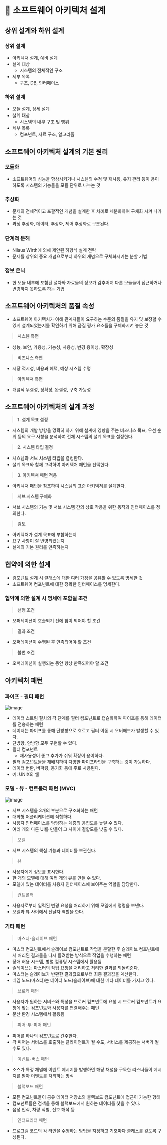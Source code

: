 # 🌟 소프트웨어 아키텍처 설계

## 상위 설계와 하위 설계

### 상위 설계

- 아키텍쳐 설계, 예비 설계
- 설계 대상
  - 시스템의 전체적인 구조
- 세부 목록
  - 구조, DB, 인터페이스

### 하위 설계

- 모듈 설계, 상세 설계
- 설계 대상
  - 시스템의 내부 구조 및 행위
- 세부 목록
  - 컴포넌트, 자료 구조, 알고리즘

## 소프트웨어 아키텍처 설계의 기본 원리

### 모듈화

- 소프트웨어의 성능을 향상시키거나 시스템의 수정 및 재사용, 유지 관리 등이 용이하도록 시스템의 기능들을 모듈 단위로 나누는 것

### 추상화

- 문제의 전체적이고 포괄적인 개념을 설계한 후 차례로 세분화하여 구체화 시켜 나가는 것
- 과정 추상화, 데이터, 추상화, 제어 추상화로 구분된다.

### 단계적 분해

- Nilaus Wirth에 의해 제안된 하향식 설계 전략
- 문제를 상위의 중요 개념으로부터 하위의 개념으로 구체화시키는 분할 기법

### 정보 은닉

- 한 모듈 내부에 포함된 절차와 자료들의 정보가 감추어져 다른 모듈들이 접근하거나 변경하지 못하도록 하는 기법

## 소프트웨어 아키텍처의 품질 속성

- 소프트웨어 아키텍처가 이해 관계자들이 요구하는 수준의 품질을 유지 및 보장할 수 있게 설계되었는지를 확인하기 위해 품질 평가 요소들을 구체화시켜 놓은 것

> **시스템 측면**

- 성능, 보안, 가용성, 기능성, 사용성, 변경 용이성, 확장성

> **비즈니스 측면**

- 시장 적시성, 비용과 혜택, 예상 시스템 수명

> **아키텍쳐 측면**

- 개념적 무결성, 정확성, 완결성, 구축 가능성

## 소프트웨어 아키텍처의 설계 과정

> **1. 설계 목표 설정**

- 시스템의 개발 방향을 명확히 하기 위해 설계에 영향을 주는 비즈니스 목표, 우선 순위 등의 요구 사항을 분석하여 전체 시스템의 설계 목표를 설정한다.

> **2. 시스템 타입 결정**

- 시스템과 서브 시스템 타입을 결정한다.
- 설계 목표와 함께 고려하여 아키텍쳐 패턴을 선택한다.

> **3. 아키텍쳐 패턴 적용**

- 아키텍쳐 패턴을 참조하여 시스템의 표준 아키텍쳐를 설계한다.

> **서브 시스템 구체화**

- 서브 시스템의 기능 및 서브 시스템 간의 상호 작용을 위한 동작과 인터페이스를 정의한다.

> **검토**

- 아키텍처가 설계 목표에 부합하는지
- 요구 사항이 잘 반영되었는지
- 설계의 기본 원리를 만족하는지

## 협약에 의한 설계

- 컴포넌트 설계 시 클래스에 대한 여러 가정을 공유할 수 있도록 명세한 것
- 소프트웨어 컴포넌트에 대한 정확한 인터페이스를 명세한다.

### 협약에 의한 설계 시 명세에 포함될 조건

> **선행 조건**

- 오퍼레이션이 호출되기 전에 참이 되어야 할 조건

> **결과 조건**

- 오퍼레이션이 수행된 후 만족되어야 할 조건

> **불변 조건**

- 오퍼레이션이 실행되는 동안 항상 만족되어야 할 조건

## 아키텍처 패턴

### 파이프 - 필터 패턴

![image](https://github.com/JeongwooHam/FE_Study_Logs/assets/123251211/164560d9-e5bc-47fa-a165-167f85993c08)

- 데이터 스트림 절차의 각 단계를 필터 컴포넌트로 캡슐화하여 파이프를 통해 데이터를 전송하는 패턴
- 데이터는 파이프를 통해 단방향으로 흐르고 필터 이동 시 오버헤드가 발생할 수 있다.
- 단방향, 양방향 모두 구현할 수 있다.
- 필터 컴포넌트
  - 재사용성이 좋고 추가가 쉬워 확장이 용이하다.
- 필터 컴포넌트들을 재배치하여 다양한 파이프라인을 구축하는 것이 가능하다.
- 데이터 변환, 버퍼링, 동기화 등에 주로 사용된다.
- 예: UNIX의 쉘

### 모델 - 뷰 - 컨트롤러 패턴 (MVC)

![image](https://github.com/JeongwooHam/FE_Study_Logs/assets/123251211/63af3025-1a58-4f63-b7dc-2305a5d09f54)

- 서브 시스템을 3개의 부분으로 구조화하는 패턴
- 대화형 어플리케이션에 적합하다.
- 사용자 인터페이스를 담당하는 계층의 응집도를 높일 수 있다.
- 여러 개의 다른 UI를 만들어 그 사이에 결합도를 낮출 수 있다.

> 모델

- 서브 시스템의 핵심 기능과 데이터를 보관한다.

> 뷰

- 사용자에게 정보를 표시한다.
- 한 개의 모델에 대해 여러 개의 뷰를 만들 수 있다.
- 모델에 있는 데이터를 사용자 인터페이스에 보여주는 역할을 담당한다.

> 컨트롤러

- 사용자로부터 입력된 변경 요청을 처리하기 위해 모델에게 명령을 보낸다.
- 모델과 뷰 사이에서 전달자 역할을 한다.

### 기타 패턴

> 마스터-슬레이브 패턴

- 마스터 컴포넌트에서 슬레이브 컴포넌트로 작업을 분할한 후 슬레이브 컴포넌트에서 처리된 결과물을 다시 돌려받는 방식으로 작업을 수행하는 패턴
- 장애 허용 시스템, 병렬 컴퓨팅 시스템에서 활용됨
- 슬레이브는 마스터의 작업 요청을 처리하고 처리한 결과를 되돌려준다.
- 마스터는 슬레이브가 반환한 결과값으로부터 최종 결과값을 계산한다.
- 네임 노드(마스터)는 데이터 노드(슬레이브)에 대한 메타 데이터를 가지고 있다.

> 브로커 패턴

- 사용자가 원하는 서비스와 특성을 브로커 컴포넌트에 요청 시 브로커 컴포넌트가 요청에 맞는 컴포넌트와 사용자를 연결해주는 패턴
- 분산 환경 시스템에서 활용됨

> 피어-투-피어 패턴

- 피어를 하나의 컴포넌트로 간주한다.
- 각 피어는 서비스를 호출하는 클라이언트가 될 수도, 서비스를 제공하는 서버가 될 수도 있다.

> 이벤트-버스 패턴

- 소스가 특정 채널에 이벤트 메시지를 발행하면 해당 채널을 구독한 리스너들이 메시지를 받아 이벤트를 처리하는 방식

> 블랙보드 패턴

- 모든 컴포넌트들이 공유 데이터 저장소와 블랙보드 컴포넌트에 접근이 가능한 형태
- 컴포넌트들은 검색을 통해 블랙보드에서 원하는 데이터를 찾을 수 있다.
- 음성 인식, 차량 식별, 신호 해석 등

> 인터프리터 패턴

- 프로그램 코드의 각 라인을 수행하는 방법을 지정하고 기호마다 클래스를 갖도록 구성된다.
